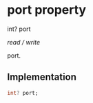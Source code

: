 


# port property







int? port
  
_<span class="feature">read / write</span>_



<p>port.</p>



## Implementation

```dart
int? port;
```







